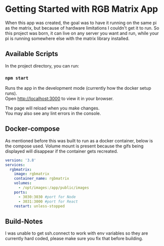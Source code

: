 # Getting Started with RGB Matrix App

When this app was created, the goal was to have it running on the same pi as the matrix, but because of hardware limitations I couldn't get it to run. So this project was born, it can live on any server you want and run, while your pi is running somewhere else with the matrix library installed.

## Available Scripts

In the project directory, you can run:

### `npm start`

Runs the app in the development mode (currently how the docker setup runs).\
Open [http://localhost:3000](http://localhost:3000) to view it in your browser.

The page will reload when you make changes.\
You may also see any lint errors in the console.

## Docker-compose

As mentioned before this was built to run as a docker container, below is the compose used.
Volume mount is present because the gifs being displayed will disappear if the container gets recreated.

```yaml
version: '3.8'
services:
  rgbmatrix:
    image: rgbmatrix
    container_name: rgbmatrix
    volumes:
      - /opt/images:/app/public/images
    ports:
      - 3030:3030 #port for Node
      - 3031:3000 #port for React
    restart: unless-stopped
```

## Build-Notes

I was unable to get ssh.connect to work with env variables so they are currently hard coded, please make sure you fix that before building.